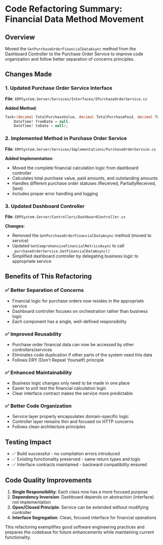 # Code Refactoring Summary: Financial Data Method Movement

## Overview
Moved the `GetPurchaseOrderFinancialDataAsync` method from the Dashboard Controller to the Purchase Order Service to improve code organization and follow better separation of concerns principles.

## Changes Made

### 1. Updated Purchase Order Service Interface
**File**: `ERPSystem.Server/Services/Interfaces/IPurchaseOrderService.cs`

**Added Method**:
```csharp
Task<(decimal TotalPurchaseValue, decimal TotalPurchasePaid, decimal TotalPurchaseOutstanding)> GetFinancialDataAsync(
    DateTime? fromDate = null, 
    DateTime? toDate = null);
```

### 2. Implemented Method in Purchase Order Service
**File**: `ERPSystem.Server/Services/Implementations/PurchaseOrderService.cs`

**Added Implementation**:
- Moved the complete financial calculation logic from dashboard controller
- Calculates total purchase value, paid amounts, and outstanding amounts
- Handles different purchase order statuses (Received, PartiallyReceived, Sent)
- Includes proper error handling and logging

### 3. Updated Dashboard Controller
**File**: `ERPSystem.Server/Controllers/DashboardController.cs`

**Changes**:
- Removed the `GetPurchaseOrderFinancialDataAsync` method (moved to service)
- Updated `GetComprehensiveFinancialMetricsAsync` to call `_purchaseOrderService.GetFinancialDataAsync()`
- Simplified dashboard controller by delegating business logic to appropriate service

## Benefits of This Refactoring

### ✅ **Better Separation of Concerns**
- Financial logic for purchase orders now resides in the appropriate service
- Dashboard controller focuses on orchestration rather than business logic
- Each component has a single, well-defined responsibility

### ✅ **Improved Reusability**
- Purchase order financial data can now be accessed by other controllers/services
- Eliminates code duplication if other parts of the system need this data
- Follows DRY (Don't Repeat Yourself) principle

### ✅ **Enhanced Maintainability**
- Business logic changes only need to be made in one place
- Easier to unit test the financial calculation logic
- Clear interface contract makes the service more predictable

### ✅ **Better Code Organization**
- Service layer properly encapsulates domain-specific logic
- Controller layer remains thin and focused on HTTP concerns
- Follows clean architecture principles

## Testing Impact
- ✅ Build successful - no compilation errors introduced
- ✅ Existing functionality preserved - same return types and logic
- ✅ Interface contracts maintained - backward compatibility ensured

## Code Quality Improvements
1. **Single Responsibility**: Each class now has a more focused purpose
2. **Dependency Inversion**: Dashboard depends on abstraction (interface) not implementation
3. **Open/Closed Principle**: Service can be extended without modifying controller
4. **Interface Segregation**: Clean, focused interface for financial operations

This refactoring exemplifies good software engineering practices and prepares the codebase for future enhancements while maintaining current functionality.
